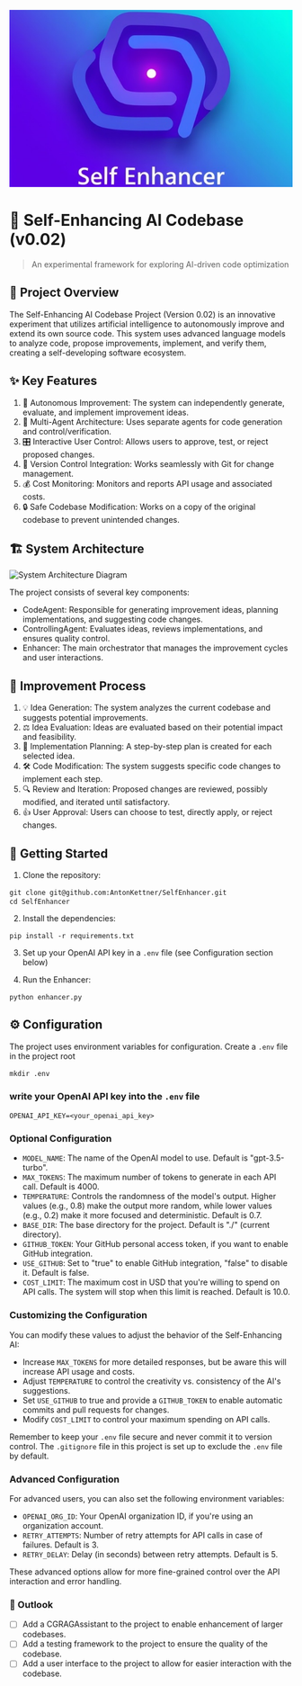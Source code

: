 ![Self-Enhancing AI Logo](assets/logo.png)

# 🧠 Self-Enhancing AI Codebase (v0.02)

> An experimental framework for exploring AI-driven code optimization

## 🚀 Project Overview

The Self-Enhancing AI Codebase Project (Version 0.02) is an innovative experiment that utilizes artificial intelligence to autonomously improve and extend its own source code. This system uses advanced language models to analyze code, propose improvements, implement, and verify them, creating a self-developing software ecosystem.

## ✨ Key Features

1. 🤖 Autonomous Improvement: The system can independently generate, evaluate, and implement improvement ideas.
2. 👥 Multi-Agent Architecture: Uses separate agents for code generation and control/verification.
3. 🎛️ Interactive User Control: Allows users to approve, test, or reject proposed changes.
4. 🔄 Version Control Integration: Works seamlessly with Git for change management.
5. 💰 Cost Monitoring: Monitors and reports API usage and associated costs.
6. 🔒 Safe Codebase Modification: Works on a copy of the original codebase to prevent unintended changes.

## 🏗️ System Architecture

![System Architecture Diagram](assets/0_01_flowchart_SelfEnhancer.png)

The project consists of several key components:

- CodeAgent: Responsible for generating improvement ideas, planning implementations, and suggesting code changes.
- ControllingAgent: Evaluates ideas, reviews implementations, and ensures quality control.
- Enhancer: The main orchestrator that manages the improvement cycles and user interactions.

## 🔄 Improvement Process

1. 💡 Idea Generation: The system analyzes the current codebase and suggests potential improvements.
2. ⚖️ Idea Evaluation: Ideas are evaluated based on their potential impact and feasibility.
3. 📝 Implementation Planning: A step-by-step plan is created for each selected idea.
4. 🛠️ Code Modification: The system suggests specific code changes to implement each step.
5. 🔍 Review and Iteration: Proposed changes are reviewed, possibly modified, and iterated until satisfactory.
6. 👍 User Approval: Users can choose to test, directly apply, or reject changes.

## 🚀 Getting Started

1. Clone the repository:   
```shell
git clone git@github.com:AntonKettner/SelfEnhancer.git
cd SelfEnhancer
```

2. Install the dependencies:   
```shell
pip install -r requirements.txt
```

3. Set up your OpenAI API key in a `.env` file (see Configuration section below)

4. Run the Enhancer:
```shell
python enhancer.py
```

## ⚙️ Configuration

The project uses environment variables for configuration. Create a `.env` file in the project root

```shell
mkdir .env
```

### write your OpenAI API key into the `.env` file

```shell
OPENAI_API_KEY=<your_openai_api_key>
```

### Optional Configuration

- `MODEL_NAME`: The name of the OpenAI model to use. Default is "gpt-3.5-turbo".
- `MAX_TOKENS`: The maximum number of tokens to generate in each API call. Default is 4000.
- `TEMPERATURE`: Controls the randomness of the model's output. Higher values (e.g., 0.8) make the output more random, while lower values (e.g., 0.2) make it more focused and deterministic. Default is 0.7.
- `BASE_DIR`: The base directory for the project. Default is "./" (current directory).
- `GITHUB_TOKEN`: Your GitHub personal access token, if you want to enable GitHub integration.
- `USE_GITHUB`: Set to "true" to enable GitHub integration, "false" to disable it. Default is false.
- `COST_LIMIT`: The maximum cost in USD that you're willing to spend on API calls. The system will stop when this limit is reached. Default is 10.0.

### Customizing the Configuration

You can modify these values to adjust the behavior of the Self-Enhancing AI:

- Increase `MAX_TOKENS` for more detailed responses, but be aware this will increase API usage and costs.
- Adjust `TEMPERATURE` to control the creativity vs. consistency of the AI's suggestions.
- Set `USE_GITHUB` to true and provide a `GITHUB_TOKEN` to enable automatic commits and pull requests for changes.
- Modify `COST_LIMIT` to control your maximum spending on API calls.

Remember to keep your `.env` file secure and never commit it to version control. The `.gitignore` file in this project is set up to exclude the `.env` file by default.

### Advanced Configuration

For advanced users, you can also set the following environment variables:

- `OPENAI_ORG_ID`: Your OpenAI organization ID, if you're using an organization account.
- `RETRY_ATTEMPTS`: Number of retry attempts for API calls in case of failures. Default is 3.
- `RETRY_DELAY`: Delay (in seconds) between retry attempts. Default is 5.

These advanced options allow for more fine-grained control over the API interaction and error handling.

### 🔮 Outlook

- [ ] Add a CGRAGAssistant to the project to enable enhancement of larger codebases.
- [ ] Add a testing framework to the project to ensure the quality of the codebase.
- [ ] Add a user interface to the project to allow for easier interaction with the codebase.
